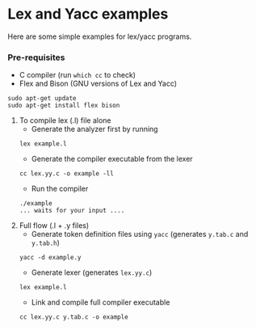 # Lex and Yacc examples
Here are some simple examples for lex/yacc programs. 

### Pre-requisites
- C compiler (run `which cc` to check)
- Flex and Bison (GNU versions of Lex and Yacc)
```
sudo apt-get update
sudo apt-get install flex bison
```

1. To compile lex (.l) file alone
    - Generate the analyzer first by running
    ```
    lex example.l
    ```
    - Generate the compiler executable from the lexer
    ```
    cc lex.yy.c -o example -ll
    ```
    - Run the compiler
    ```
    ./example
    ... waits for your input ....
    ```
1. Full flow (.l + .y files)
    - Generate token definition files using `yacc` (generates `y.tab.c` and `y.tab.h`)
    ```
    yacc -d example.y
    ```
    - Generate lexer (generates `lex.yy.c`)
    ```
    lex example.l
    ```
    - Link and compile full compiler executable
    ```
    cc lex.yy.c y.tab.c -o example
    ```
